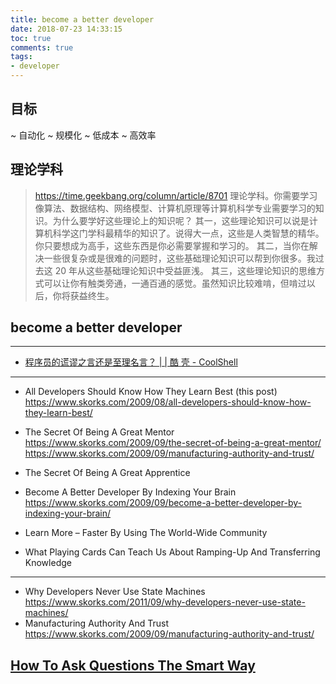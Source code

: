 ```yaml
---
title: become a better developer
date: 2018-07-23 14:33:15
toc: true
comments: true
tags:
- developer
---
```


## 目标 
~ 自动化
~ 规模化
~ 低成本
~ 高效率

## 理论学科
> https://time.geekbang.org/column/article/8701
> 理论学科。你需要学习像算法、数据结构、网络模型、计算机原理等计算机科学专业需要学习的知识。为什么要学好这些理论上的知识呢？
> 其一，这些理论知识可以说是计算机科学这门学科最精华的知识了。说得大一点，这些是人类智慧的精华。你只要想成为高手，这些东西是你必需要掌握和学习的。
> 其二，当你在解决一些很复杂或是很难的问题时，这些基础理论知识可以帮到你很多。我过去这 20 年从这些基础理论知识中受益匪浅。
> 其三，这些理论知识的思维方式可以让你有触类旁通，一通百通的感觉。虽然知识比较难啃，但啃过以后，你将获益终生。

## become a better developer
------------------------
- [程序员的谎谬之言还是至理名言？ | | 酷 壳 - CoolShell](https://coolshell.cn/articles/4235.html)

------------------------
- All Developers Should Know How They Learn Best (this post)
https://www.skorks.com/2009/08/all-developers-should-know-how-they-learn-best/

- The Secret Of Being A Great Mentor
https://www.skorks.com/2009/09/the-secret-of-being-a-great-mentor/
https://www.skorks.com/2009/09/manufacturing-authority-and-trust/
- The Secret Of Being A Great Apprentice

- Become A Better Developer By Indexing Your Brain
https://www.skorks.com/2009/09/become-a-better-developer-by-indexing-your-brain/

- Learn More – Faster By Using The World-Wide Community
- What Playing Cards Can Teach Us About Ramping-Up And Transferring Knowledge

------------------------
- Why Developers Never Use State Machines
https://www.skorks.com/2011/09/why-developers-never-use-state-machines/
- Manufacturing Authority And Trust
https://www.skorks.com/2009/09/manufacturing-authority-and-trust/

## [How To Ask Questions The Smart Way](http://www.catb.org/~esr/faqs/smart-questions.html)
